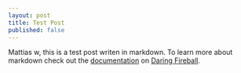 ```yaml
---
layout: post
title: Test Post
published: false
---
```


Mattias w, this is a test post writen in markdown. To learn more about markdown check out the [documentation](http://daringfireball.net/projects/markdown/) on [Daring Fireball](http://daringfireball.net/).